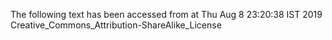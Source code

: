 The following text has been accessed from at Thu Aug 8 23:20:38 IST 2019
Creative_Commons_Attribution-ShareAlike_License
